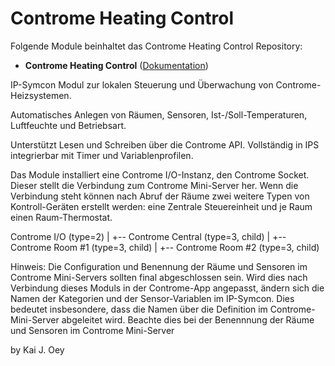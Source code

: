# Controme Heating Control

Folgende Module beinhaltet das Controme Heating Control Repository:

- __Controme Heating Control__ ([Dokumentation](Controme%20Heating%20Control))

IP-Symcon Modul zur lokalen Steuerung und Überwachung von Controme-Heizsystemen.

Automatisches Anlegen von Räumen, Sensoren, Ist-/Soll-Temperaturen, Luftfeuchte und Betriebsart.

Unterstützt Lesen und Schreiben über die Controme API. Vollständig in IPS integrierbar mit Timer und Variablenprofilen.

Das Module installiert eine Controme I/O-Instanz, den Controme Socket.
Dieser stellt die Verbindung zum Controme Mini-Server her.
Wenn die Verbindung steht können nach Abruf der Räume zwei weitere Typen von Kontroll-Geräten erstellt werden:
eine Zentrale Steuereinheit und je Raum einen Raum-Thermostat.

Controme I/O (type=2)
  |
  +-- Controme Central (type=3, child)
  |
  +-- Controme Room #1 (type=3, child)
  |
  +-- Controme Room #2 (type=3, child)


Hinweis:
Die Configuration und Benennung der Räume und Sensoren im Controme Mini-Servers sollten final abgeschlossen sein.
Wird dies nach Verbindung dieses Moduls in der Controme-App angepasst, ändern sich die Namen der Kategorien und
der Sensor-Variablen im IP-Symcon.
Dies bedeutet insbesondere, dass die Namen über die Definition im Controme-Mini-Server abgeleitet wird. Beachte dies bei der
Benennnung der Räume und Sensoren im Controme Mini-Server

by Kai J. Oey
